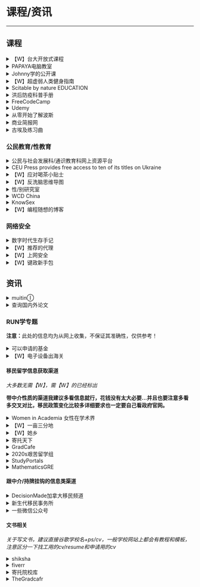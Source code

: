# 课程/资讯

---

## 课程

<div class="grid">
    <div><details><summary>【W】台大开放式课程</summary><p>台湾大学提供的开放式课程，涵盖了很多领域，提供PPT课件。<br/><a href="http://ocw.aca.ntu.edu.tw/ntu-ocw/" target="_blank" role="button" class="outline">访问课程</a></p></details></div>
    <div><details><summary>PAPAYA电脑教室</summary><p>一个台湾人出品的电脑办公软件教学，有系统的Word、PowerPoint、Excel、PhotoShop教学，以及一些其他的在线工具教学，讲的很细，很好理解。<br/><a href="https://www.youtube.com/channel/UCdEpz2A4DzV__4C1x2quKLw" target="_blank" role="button" class="outline">【W】访问课程（YouTube）</a><br/><a href="https://space.bilibili.com/402780815" target="_blank" role="button" class="outline">访问课程（Bilibili）</a></p></details></div>
    <div><details><summary>Johnny学的公开课</summary><p>一个关于obsidian的讲解课程，这个视频所在的合集下还有一个提升直播课，看完这两个视频，基本功就差不多了（总计约6h），进阶一点的话，这个up的主页下有个“学ob”的分类。<br/><a href="https://www.bilibili.com/video/av421407255" target="_blank" role="button" class="outline">访问网站</a></p></details></div>
</div>
<div class="grid">
    <div><details><summary>【W】超虚弱人类健身指南</summary><p>不能算是指南，只能算是心得分享<br/>适合在学生阶段从未独立跑过800米、上两层台阶就喘的“超虚弱人类”<br/>1、<a href="https://www.bilibili.com/video/BV1B54y1Q72M" target="_blank">脚尖不离地热身</a><br/>前三天只做这个，告诉身体“我要运动了”<br/>只要放弃超过一周就从这个再开始<br/>另外<a href="https://space.bilibili.com/503479504/" target="_blank">这个UP主</a>的视频都短、简单、操作性强、实测有效，可以自行选择做做<br/>2、<a href="https://www.bilibili.com/video/BV1jt411x7zZ" target="_blank">PUMP IT UP2004第1-2节</a><br/>最开始先完成第一节，第二节看着做，做不完也没关系<br/>3、室内走<br/><a href="https://www.bilibili.com/video/BV1ev41187Wp" target="_blank">保护膝盖有氧运动</a><br/>4、<a href="https://www.bilibili.com/video/BV1Sx411r7y" target="_blank">入门级拉伸</a><br/><a href="https://malu.today/@malu/106233302510948378" target="_blank" role="button" class="outline">【W】原文地址</a></p></details></div>
    <div><details><summary>Scitable by nature EDUCATION</summary><p>《自然》期刊旗下，面向本科生和高中生的遗传学及细胞生物学资源网站，似乎不再更新了，但存档的都还能看。也有很多环境科学的有趣东西。<br/><a href="https://www.nature.com/scitable/" target="_blank" role="button" class="outline">访问网站</a></p></details></div>
    <div><details><summary>洪后防疫科普手册</summary><p>由原子团整理的一些洪水可能诱发的身心健康问题以及简单的诊断和处理措施，包含生理篇与心理篇，所有内容均交由在岗医生审核通过。<br/><a href="https://1.gover.ml/" target="_blank" role="button" class="outline">访问网站</a></p></details></div>
</div>
<div class="grid">
    <div><details><summary>FreeCodeCamp</summary><p>一个互动式编程学习网站，课程质量不错，有中文<br/><a href="chinese.freecodecamp.org" target="_blank" role="button" class="outline">访问网站</a></p></details></div>
    <div><details><summary>Udemy</summary><p>一个在线课程学习平台<br/><a href="https://www.udemy.com/" target="_blank" role="button" class="outline">访问网站</a></p></details></div>
    <div><details><summary>从零开始了解波斯</summary><p>一个英文的波斯相关播客<br/><a href="https://podcasts.apple.com/us/podcast/history-of-persia/id1452677220" target="_blank" role="button" class="outline">访问网站</a></p></details></div>
</div>
<div class="grid">
    <div><details><summary>商业简报网</summary><p>一个台湾老师制作的PPT教学网站，同时也有一些PPT模板和小组件可供下载<br/><a href="https://www.pook.com.tw/" target="_blank" role="button" class="outline">访问网站</a></p></details></div>
    <div><details><summary>古埃及练习曲</summary><p>一个中文埃及学博客，翻译介绍一些关于埃及的资料。<br/><a href="https://practiceegyptian.com/" target="_blank" role="button" class="outline">访问网站</a></p></details></div>
    <div> </div>
</div>

### 公民教育/性教育

<div class="grid">
    <div><details><summary>公民与社会发展科/通识教育科网上资源平台</summary><p>一个香港通识教育科课程资源册系列的电子书，PDF可以直接下载。由于这是教师用书，更能直观看出课程设计、教学大纲和知识点。<br/><a href="https://ls.edb.hkedcity.net/tc/about_RelatedPublications.php" target="_blank" role="button" class="outline">访问网站</a></p></details></div>
    <div><details><summary>CEU Press provides free access to ten of its titles on Ukraine</summary><p>中欧大学出版的关于乌克兰地区政治形势的电子书<br/><a href="https://ceupress.com/article/2022-03-01/ceu-press-provides-free-access-ten-its-titles-ukraine" target="_blank" role="button" class="outline">访问网站</a></p></details></div>
    <div><details><summary>【W】应对喝茶小贴士</summary><p>象友的经验之谈<br/><a href="https://alive.bar/@evelinece/108243911905307867" target="_blank" role="button" class="outline">查看</a></p></details></div>
</div>
<div class="grid">
    <div><details><summary>【W】反洗脑思维导图</summary><p>下载该Html文件后打开查看<br/><a href="https://raw.githubusercontent.com/mylifewaiting/brainwashing/master/brainwash.html" target="_blank" role="button" class="outline">查看</a></p></details></div>
    <div><details><summary>性/别研究室</summary><p>国立中央大学性／別研究室的出版讯息，点進去有电子书，有些分简繁。<br/><a href="https://sex.ncu.edu.tw/index.html" target="_blank" role="button" class="outline">访问网站</a></p></details></div>
    <div><details><summary>WCD China</summary><p>世界避孕日网站，提供一些避孕相关的信息<br/><a href="https://www.china-wcd.com/" target="_blank" role="button" class="outline">访问网站</a></p></details></div>
</div>
<div class="grid">
    <div><details><summary>KnowSex</summary><p>一个性教育网站，内容适合初中及以上阶段的人群阅读。<br/><a href="https://knowsex.net/" target="_blank" role="button" class="outline">访问网站</a></p></details></div>
    <div><details><summary>【W】编程随想的博客</summary><p>虽然大佬人进去了，博客还是可以看一看的。其实他的博客公民教育和网络安全都有，立场请见仁见智。<br/><a href="https://program-think.blogspot.com/" target="_blank" role="button" class="outline">访问网站</a></p></details></div>
    <div> </div>
</div>

### 网络安全

<div class="grid">
    <div><details><summary>数字时代生存手记</summary><p>一份关于网络安全的指导手册<br/><a href="https://reconsidera.github.io/zh/" target="_blank" role="button" class="outline">访问网站</a></p></details></div>
    <div><details><summary>【W】推荐的代理</summary><p><i>2022年推荐的代理方式</i><br/><a href="https://kwaa.moe/objects/ab72a271-0bae-49ba-94e5-e6bdec8afbf3" target="_blank" role="button" class="outline">查看</a></p></details></div>
    <div><details><summary>【W】上网安全</summary><p>一条关于上网安全的嘟文<br/><a href="https://alive.bar/web/@cmx/108225370022958679" target="_blank" role="button" class="outline">查看</a></p></details></div>
</div>
<div class="grid">
    <div><details><summary>【W】键政新手包</summary><p>网络安全相关<br/><a href="https://mastodon.online/@CapComGang/108213394378429562" target="_blank" role="button" class="outline">访问网站</a></p></details></div>
    <div> </div>
    <div> </div>
</div>

## 资讯

<div class="grid">
    <div><details><summary>muitinⒾ</summary><p>端传媒的镜像文章<br/><i>虽然但是...有钱还是建议去支持一下他们啦（笑）</i><br/><a href="https://agora0.gitlab.io/blog/initium/" target="_blank" role="button" class="outline">访问网站</a></p></details></div>
    <div><details><summary>查询国内外论文</summary><p>一些查询国内外论文的方法<br/><a href="http://web.lib.ntu.edu.tw/question//node/44" target="_blank" role="button" class="outline">访问网站</a></p></details></div>
    <div> </div>
</div>

### RUN学专题

<p><b>注意：</b>此处的信息均为从网上收集，不保证其准确性，仅供参考！</p>

<div class="grid">
    <div><details><summary>可以申请的基金</summary><p>15-25岁朋友可以申请的基金，有直接帮你付全部大学学费的，有给你的项目 $1k - $50k 的，有让你免费去参加培训的，还有付你工资让你参加培训的，面向全球年轻人。<br/><a href="https://m.weibo.cn/status/4770623845566624" target="_blank" role="button" class="outline">访问网站</a><br/><a href="http://archive.today/8k9Iw" target="_blank" role="button" class="outline">【W】备份</a></p></details></div>
    <div><details><summary>【W】电子设备出海关</summary><p>出海关前要如何清理手机与电脑，最大可能不被卡<br/><a href="https://www.reddit.com/r/iwanttorun/comments/uonwt2/%E6%83%B3%E7%9F%A5%E9%81%93%E8%BF%87%E8%BE%B9%E6%A3%80%E5%85%B7%E4%BD%93%E6%98%AF%E6%80%8E%E4%B9%88%E6%A3%80%E6%9F%A5%E7%94%B5%E8%84%91%E6%89%8B%E6%9C%BA%E7%9A%84%E6%9C%89%E6%97%A0%E7%BB%8F%E5%8E%86%E8%BF%87%E7%9A%84%E5%8F%8B%E5%8F%8B%E8%AF%B4%E8%AF%B4%E6%B3%A8%E6%84%8F%E4%BF%9D%E6%8A%A4%E9%9A%90%E7%A7%81/" target="_blank" role="button" class="outline">访问网站</a></p></details></div>
    <div> </div>
</div>

#### 移民留学信息获取渠道

<i>大多数无需【W】，需【W】的已经标出</i>

<b>带中介性质的渠道我建议多看信息就行，花钱没有太大必要…并且也要注意多看多交叉对比，移民政策变化比较多详细要求也一定要自己看政府官网。</b>

<div class="grid">
    <div><details><summary>Women in Academia 女性在学术界</summary><p>（同理还有Women in Tech/Fiance/Social Science等等小组可以看看）、Fiveland指北、Women指西针、XX（替换成你想去的国家）留学<br/>小红书也有很多留学生分享信息，可以搜一搜<br/><a href="https://www.douban.com/group/705363/" target="_blank" role="button" class="outline">访问网站</a></p></details></div>
    <div><details><summary>【W】一亩三分地</summary><p><a href="https://www.1point3acres.com/bbs/" target="_blank" role="button" class="outline">访问网站</a></p></details></div>
    <div><details><summary>【W】她乡</summary><p>出国留学和生活分享版块，注意：该论坛只接受女性/non-binary注册<br/><a href="https://womenoverseas.com/" target="_blank" role="button" class="outline">访问网站</a></p></details></div>
</div>
<div class="grid">
    <div><details><summary>寄托天下</summary><p><a href="https://www.gter.net/" target="_blank" role="button" class="outline">访问网站</a></p></details></div>
    <div><details><summary>GradCafe</summary><p>英文网站，面向graduate申请，包括博士。根据专业年份等等找到你想申请的国家+专业当年的帖子，可以和同届申请人一起交流；往年的帖子可以让你知道申请者大概都是什么样的，也会有一些非常有用的tips<br/><a href="https://forum.thegradcafe.com/" target="_blank" role="button" class="outline">访问网站</a></p></details></div>
    <div><details><summary>2020s艰苦留学组</summary><p><a href="https://www.douban.com/group/707650/" target="_blank" role="button" class="outline">访问网站</a></p></details></div>
</div>
<div class="grid">
    <div><details><summary>StudyPortals</summary><p>可以根据专业、国家、费用、学制、上课方式、学位等进行项目的筛选。项目的语言需求、各项排名、所在国家的工签政策、入学要求、当地生活费等都会列举出来，更具体的它也提供了项目的官网，个人觉得想知道的所有信息都有了。<br/>本科和博士、短期课程也有，上面那个地址是硕士的，点进主页下滑就能找到更多的网址啦<br/>但这个网站并不涵盖专业的所有学校，搜出来的学校也比较局限比较少。<br/>建议用这个入门看看你想学的专业大概费用如何，学制如何，再自己去找该专业详尽的院校名单做筛选。以及上面显示的语言需求也不是一定准确的，所有申请要求都要再仔细核对一遍学校官网。<br/><a href="https://www.mastersportal.com/search/master" target="_blank" role="button" class="outline">访问网站</a></p></details></div>
    <div><details><summary>MathematicsGRE</summary><p>数学系专用，主要是大家汇报offer的论坛（英文）。可以查看和自己相似条件的人收到哪些offer，也可以随便逛逛看有哪些项目。<br/><a href="https://mathematicsgre.com/" target="_blank" role="button" class="outline">访问网站</a></p></details></div>
    <div> </div>
</div>

#### 跟中介/持牌挂钩的信息类渠道

<div class="grid">
    <div><details><summary>DecisionMade加拿大移民频道</summary><p><a href="https://www.youtube.com/c/DecisionMade?app=desktop" target="_blank" role="button" class="outline">访问网站</a></p></details></div>
    <div><details><summary>新生代移民事务所</summary><p>可以了解不少加拿大移民的信息，微信公众号的名字是快速通道<br/><a href="https://eoivisa.com/" target="_blank" role="button" class="outline">访问网站</a></p></details></div>
    <div><details><summary>一些微信公众号</summary><p><b>哪儿移</b>：各国都会介绍一点<br/><b>加拿大留学移民联盟</b>：是中介，可以看看信息<br/><b>加在上海</b>：加拿大使馆官方公众号，会不定期有线上讲座可以听听也可以提问<br/><b>ABIC移民</b>：加拿大相关<br/><b>阎佐红</b>：申请加拿大学签可以翻翻案例之类的参考一下<br/><b>daad</b>：（主要是德国）定期举办各种线上讲座，包括各个学校的招生讲座。</p></details></div>
</div>

#### 文书相关

*关于写文书，建议直接谷歌学校名+ps/cv，一般学校网站上都会有教程和模板，注意区分一下找工用的cv/resume和申请用的cv*

<div class="grid">
    <div><details><summary>shiksha</summary><p>印度人开发的网站，从选国家学校、语言考试、到写文书推荐信、再到最后的申请学签都很清楚<br/><a href="https://studyabroad.shiksha.com/" target="_blank" role="button" class="outline">访问网站</a></p></details></div>
    <div><details><summary>fiverr</summary><p>freelancer网站，用来找native改PS、SOP，每个服务下面有评价，也可以看一亩三分地上国人的评价<br/><a href="http://www.fiverr.com/s2/b0abd0ad4a" target="_blank" role="button" class="outline">访问网站</a></p></details></div>
    <div><details><summary>寄托院校库</summary><p>类似一个offer数据库，可以用来看获得某一学校专业offer的同学的背景、何时获得offer的等等，因为是免费的所以还算比较良心<br/><a href="https://schools.gter.net/" target="_blank" role="button" class="outline">访问网站</a></p></details></div>
</div>
<div class="grid">
    <div><details><summary>TheGradcafr</summary><p>大概是美国版寄托院校库，有由本地和海外申请者自己上传的每年offer/reject情况，不过只有master和phd的，没有bachelor的<br/><a href="https://www.thegradcafe.com/" target="_blank" role="button" class="outline">访问网站</a></p></details></div>
    <div> </div>
    <div> </div>
</div>